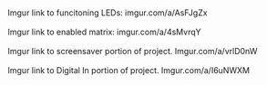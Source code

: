 <br /> Imgur link to funcitoning LEDs: imgur.com/a/AsFJgZx <br />
<br />Imgur link to enabled matrix: imgur.com/a/4sMvrqY <br />
<br /> Imgur link to screensaver portion of project. Imgur.com/a/vrlD0nW <br />
<br /> Imgur link to Digital In portion of project. Imgur.com/a/I6uNWXM <br />
